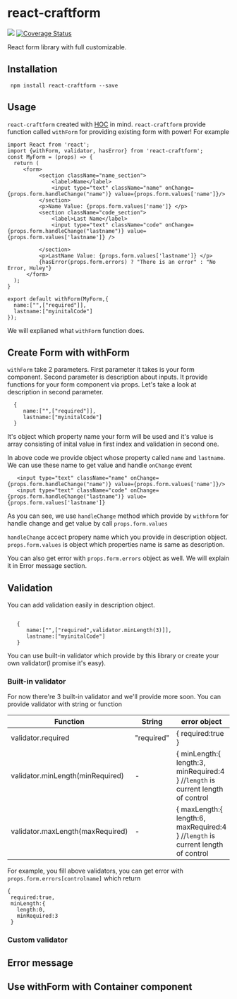 # react-craftform
<img src="https://travis-ci.org/Elecweb/react-craftform.svg?branch=master">
<a href='https://coveralls.io/github/Elecweb/react-craftform?branch=master'><img src='https://coveralls.io/repos/github/Elecweb/react-craftform/badge.svg?branch=master' alt='Coverage Status' /></a>

React form library with full customizable.

## Installation
  ``` npm install react-craftform --save```

## Usage
  ```react-craftform``` created with <a href="https://facebook.github.io/react/docs/higher-order-components.html">HOC</a> in mind. ```react-craftform``` provide function called ```withForm``` for providing existing form with power! For example 

```
import React from 'react';
import {withForm, validator, hasError} from 'react-craftform';
const MyForm = (props) => {
  return (
     <form>
          <section className="name_section">
              <label>Name</label>
              <input type="text" className="name" onChange={props.form.handleChange("name")} value={props.form.values['name']}/>
          </section>
          <p>Name Value: {props.form.values['name']} </p>
          <section className="code_section">
              <label>Last Name</label>
              <input type="text" className="code" onChange={props.form.handleChange("lastname")} value={props.form.values['lastname']} />
              
          </section>
          <p>LastName Value: {props.form.values['lastname']} </p>
          {hasError(props.form.errors) ? "There is an error" : "No Error, Huley"}
      </form>
  );
}

export default withForm(MyForm,{
  name:["",["required"]],
  lastname:["myinitalCode"]
});
```

We will explianed what ```withForm``` function does.

## Create Form with withForm
  ```withForm``` take 2 parameters. First parameter it takes is your form component. Second parameter is description about inputs.
  It provide functions for your form component via props.
  Let's take a look at description in second parameter.
  ```
    {
       name:["",["required"]],
       lastname:["myinitalCode"]
    }
  ```
  It's object which property name your form will be used and it's value is array consisting of inital value in first index and validation in second one.
  
  In above code we provide object whose property called ```name``` and ```lastname```. We can use these name to get value and handle `onChange` event
  
  ```
     <input type="text" className="name" onChange={props.form.handleChange("name")} value={props.form.values['name']}/>
     <input type="text" className="code" onChange={props.form.handleChange("lastname")} value={props.form.values['lastname']} 
  ```
  As you can see, we use ```handleChange``` method which provide by ```withform``` for handle change and get value by call ```props.form.values```
  
  ```handleChange``` accect propery name which you provide in description object.
  ```props.form.values``` is object which properties name is same as description.
  
  You can also get error with ```props.form.errors``` object as well. We will explain it in Error message section.
  
## Validation
 You can add validation easily in description object.
 ```
    
    {
       name:["",["required",validator.minLength(3)]],
       lastname:["myinitalCode"]
    }
 ```
 You can use built-in validator which provide by this library or create your own validator(I promise it's easy).
  ### Built-in validator
  For now there're 3 built-in validator and we'll provide more soon.
  You can provide validator with string or function
  
|       Function      |         String         |  error object
| ------------------- | ---------------------- | ------- |
| validator.required  |    "required"          |   { required:true }      |
| validator.minLength(minRequired)  | - |  { minLength:{ length:3, minRequired:4 } //```length``` is current length of control |
| validator.maxLength(maxRequired)  | - |  { maxLength:{ length:6, maxRequired:4 } //```length``` is current length of control | 
  
 For example, you fill above validators, you can get error with ```props.form.errors[controlname]``` which return 
 
 ```
 {
  required:true,
  minLength:{
    length:0,
    minRequired:3
  }
  ```
  
  ### Custom validator

## Error message

## Use withForm with Container component
